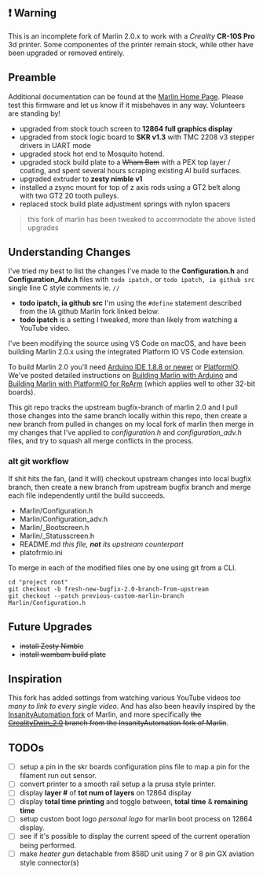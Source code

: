 ## ❗️ Warning

This is an incomplete fork of Marlin 2.0.x to work with a _Creality_ **CR-10S Pro** 3d printer.  Some componentes of the printer remain stock, while other have been upgraded or removed entirely.

## Preamble

Additional documentation can be found at the [Marlin Home Page](https://marlinfw.org/).
Please test this firmware and let us know if it misbehaves in any way. Volunteers are standing by!

- upgraded from stock touch screen to **12864 full graphics display**
- upgraded from stock logic board to **SKR v1.3** with TMC 2208 v3 stepper drivers in UART mode
- upgraded stock hot end to Mosquito hotend.
- upgraded stock build plate to a ~~Wham Bam~~ with a PEX top layer / coating, and spent several hours scraping existing Al build surfaces.
- upgraded extruder to **zesty nimble v1**
- installed a zsync mount for top of z axis rods using a GT2 belt along with two GT2 20 tooth pulleys.
- replaced stock build plate adjustment springs with nylon spacers

> this fork of marlin has been tweaked to accommodate the above listed upgrades

## Understanding Changes

I've tried my best to list the changes I've made to the **Configuration.h** and **Configuration_Adv.h** files with `todo ipatch,` or `todo ipatch, ia github src` single line C style comments ie. `//`

- **todo ipatch, ia github src** I'm using the `#define` statement described from the IA github Marlin fork linked below.
- **todo ipatch** is a setting I tweaked, more than likely from watching a YouTube video.

I've been modifying the source using VS Code on macOS, and have been building Marlin 2.0.x using the integrated Platform IO VS Code extension.

To build Marlin 2.0 you'll need [Arduino IDE 1.8.8 or newer](https://www.arduino.cc/en/main/software) or [PlatformIO](http://docs.platformio.org/en/latest/ide.html#platformio-ide). We've posted detailed instructions on [Building Marlin with Arduino](https://marlinfw.org/docs/basics/install_arduino.html) and [Building Marlin with PlatformIO for ReArm](https://marlinfw.org/docs/basics/install_rearm.html) (which applies well to other 32-bit boards).

This git repo tracks the upstream bugfix-branch of marlin 2.0 and I pull those changes into the same branch locally within this repo, then create a new branch from pulled in changes on my local fork of marlin then merge in my changes that I've applied to _configuration.h_ and _configuration_adv.h_ files, and try to squash all merge conflicts in the process.

### alt git workflow

If shit hits the fan, (and it will) checkout upstream changes into local bugfix branch, then create a new branch from upstream bugfix branch and merge each file independently until the build succeeds.

- Marlin/Configuration.h
- Marlin/Configuration_adv.h
- Marlin/_Bootscreen.h
- Marlin/_Statusscreen.h
- README.md _this file, **not** its upstream counterpart_
- platofrmio.ini

To merge in each of the modified files one by one using git from a CLI.

```shell
cd "project root"
git checkout -b fresh-new-bugfix-2.0-branch-from-upstream
git checkout --patch previous-custom-marlin-branch Marlin/Configuration.h
```

## Future Upgrades

- ~~install Zesty Nimble~~
- ~~install wambam build plate~~

## Inspiration

This fork has added settings from watching various YouTube videos _too many to link to every single video_.  And has also been heavily inspired by the [InsanityAutomation fork](https://github.com/InsanityAutomation/Marlin) of Marlin, and more specifically ~~the [CrealityDwin_2.0](https://github.com/InsanityAutomation/Marlin/tree/CrealityDwin_2.0) branch from the InsanityAutomation fork of Marlin~~.

## TODOs

- [ ] setup a pin in the skr boards configuration pins file to map a pin for the filament run out sensor.
- [ ] convert printer to a smooth rail setup a la prusa style printer.
- [ ] display **layer #** of **tot num of layers** on 12864 display
- [ ] display **total time printing** and toggle between, **total time** & **remaining time**
- [ ] setup custom boot logo _personal logo_ for marlin boot process on 12864 display.
- [ ] see if it's possible to display the current speed of the current operation being performed.
- [ ] make _heater gun_ detachable from 858D unit using 7 or 8 pin GX aviation style connector(s)
